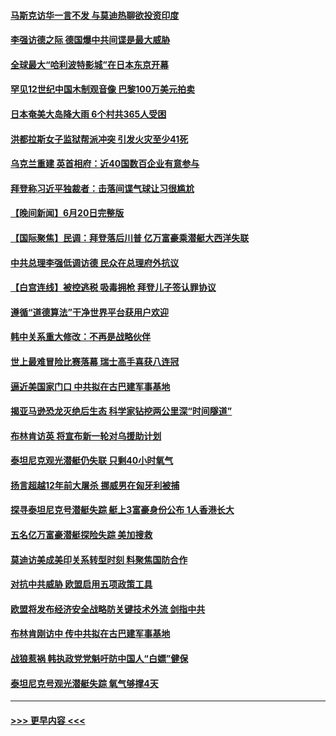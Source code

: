 #### [马斯克访华一言不发 与莫迪热聊欲投资印度](../pages/prog202/a103735352.md?t=06211843) 
#### [李强访德之际 德国爆中共间谍是最大威胁](../pages/prog202/a103735343.md?t=06211843) 
#### [全球最大“哈利波特影城”在日本东京开幕](../pages/prog202/a103735346.md?t=06211843) 
#### [罕见12世纪中国木制观音像 巴黎100万美元拍卖](../pages/prog202/a103735339.md?t=06211843) 
#### [日本奄美大岛降大雨 6个村共365人受困](../pages/prog202/a103735317.md?t=06211843) 
#### [洪都拉斯女子监狱帮派冲突 引发火灾至少41死](../pages/prog202/a103735310.md?t=06211843) 
#### [乌克兰重建 英首相府：近40国数百企业有意参与](../pages/prog202/a103735263.md?t=06211843) 
#### [拜登称习近平独裁者：击落间谍气球让习很尴尬](../pages/prog202/a103735257.md?t=06211843) 
#### [【晚间新闻】6月20日完整版](../pages/prog202/a103735199.md?t=06211843) 
#### [【国际聚焦】民调：拜登落后川普 亿万富豪乘潜艇大西洋失联](../pages/prog202/a103735172.md?t=06211843) 
#### [中共总理李强低调访德 民众在总理府外抗议](../pages/prog202/a103735162.md?t=06211843) 
#### [【白宫连线】被控逃税 吸毒拥枪 拜登儿子签认罪协议](../pages/prog202/a103735165.md?t=06211843) 
#### [遵循“道德算法”干净世界平台获用户欢迎](../pages/prog202/a103735079.md?t=06211843) 
#### [韩中关系重大修改：不再是战略伙伴](../pages/prog202/a103735082.md?t=06211843) 
#### [世上最难冒险比赛落幕 瑞士高手喜获八连冠](../pages/prog202/a103735071.md?t=06211843) 
#### [逼近美国家门口 中共拟在古巴建军事基地](../pages/prog202/a103735060.md?t=06211843) 
#### [揭亚马逊恐龙灭绝后生态 科学家钻挖两公里深“时间隧道”](../pages/prog202/a103735073.md?t=06211843) 
#### [布林肯访英 将宣布新一轮对乌援助计划](../pages/prog202/a103735061.md?t=06211843) 
#### [泰坦尼克观光潜艇仍失联 只剩40小时氧气](../pages/prog202/a103735059.md?t=06211843) 
#### [扬言超越12年前大屠杀 挪威男在匈牙利被捕](../pages/prog202/a103735042.md?t=06211843) 
#### [探寻泰坦尼克号潜艇失踪 艇上3富豪身份公布 1人香港长大](../pages/prog202/a103735016.md?t=06211843) 
#### [五名亿万富豪潜艇探险失踪 美加搜救](../pages/prog202/a103734949.md?t=06211843) 
#### [莫迪访美成美印关系转型时刻 料聚焦国防合作](../pages/prog202/a103734944.md?t=06211843) 
#### [对抗中共威胁 欧盟启用五项政策工具](../pages/prog202/a103734945.md?t=06211843) 
#### [欧盟将发布经济安全战略防关键技术外流 剑指中共](../pages/prog202/a103734901.md?t=06211843) 
#### [布林肯刚访中 传中共拟在古巴建军事基地](../pages/prog202/a103734863.md?t=06211843) 
#### [战狼惹祸 韩执政党党魁吁防中国人“白嫖”健保](../pages/prog202/a103734860.md?t=06211843) 
#### [泰坦尼克号观光潜艇失踪 氧气够撑4天](../pages/prog202/a103734746.md?t=06211843) 

----
#### [ >>> 更早内容 <<< ](../indexes/prog202-earlier.md)
